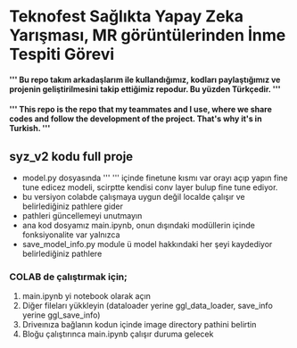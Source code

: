 # Teknofest Sağlıkta Yapay Zeka Yarışması, MR görüntülerinden İnme Tespiti Görevi 
#### ''' Bu repo takım arkadaşlarım ile kullandığımız, kodları paylaştığımız ve projenin geliştirilmesini takip ettiğimiz repodur. Bu yüzden Türkçedir. '''
#### ''' This repo is the repo that my teammates and I use, where we share codes and follow the development of the project. That's why it's in Turkish. '''
## syz_v2 kodu full proje

* model.py dosyasında ''' ''' içinde finetune kısmı var orayı açıp yapın fine tune edicez modeli, scirptte kendisi conv layer bulup fine tune ediyor. 
* bu versiyon colabde çalışmaya uygun değil localde çalışır ve belirlediğiniz pathlere gider 
* pathleri güncellemeyi unutmayın
* ana kod dosyamız main.ipynb, onun dışındaki modüllerin içinde fonksiyonalite var yalnızca
* save_model_info.py module ü model hakkındaki her şeyi kaydediyor belirlediğiniz pathlere

### COLAB de çalıştırmak için; 
1. main.ipynb yi notebook olarak açın
2. Diğer fileları yükkleyin (dataloader yerine ggl_data_loader, save_info yerine ggl_save_info)
3. Driveınıza bağlanın kodun içinde image directory pathini belirtin
4. Bloğu çalıştırınca main.ipynb çalışır duruma gelecek
   
